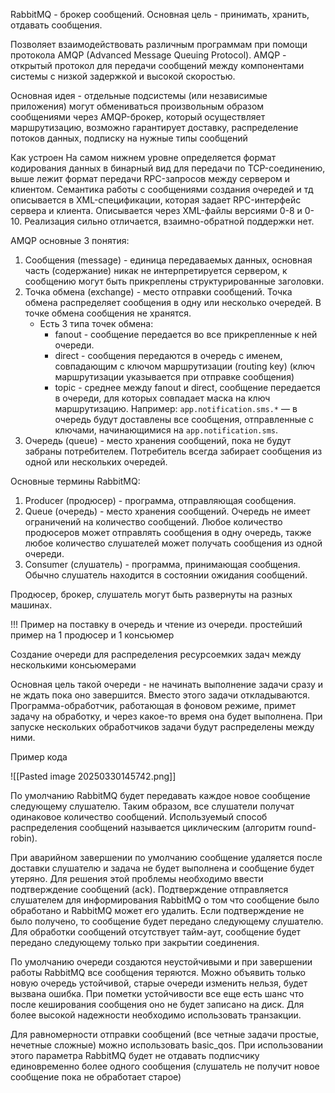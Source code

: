 RabbitMQ - брокер сообщений. Основная цель - принимать, хранить, отдавать сообщения.

Позволяет взаимодействовать различным программам при помощи протокола AMQP (Advanced Message Queuing Protocol). 
AMQP - открытый протокол для передачи сообщений между компонентами системы с низкой задержкой и высокой скоростью.

Основная идея - отдельные подсистемы (или независимые приложения) могут обмениваться произвольным образом сообщениями через AMQP-брокер, который осуществляет маршрутизацию, возможно гарантирует доставку, распределение потоков данных, подписку на нужные типы сообщений

Как устроен
На самом нижнем уровне определяется формат кодирования данных в бинарный вид для передачи по TCP-соединению, выше лежит формат передачи RPC-запросов между сервером и клиентом. Семантика работы с сообщениями создания очередей и тд описывается в XML-спецификации, которая задает RPC-интерфейс сервера и клиента. Описывается через XML-файлы версиями 0-8 и 0-10. Реализация сильно отличается, взаимно-обратной поддержки нет.

AMQP основные 3 понятия:
1. Сообщения (message) - единица передаваемых данных, основная часть (содержание) никак не интерпретируется сервером, к сообщению могут быть прикреплены структурированные заголовки.
2. Точка обмена (exchange) - место отправки сообщений. Точка обмена распределяет сообщения в одну или несколько очередей. В точке обмена сообщения не хранятся. 
	- Есть 3 типа точек обмена:
		- fanout - сообщение передается во все прикрепленные к ней очереди.
		- direct - сообщения передаются в очередь с именем, совпадающим с ключом маршрутизации (routing key) (ключ маршрутизации указывается при отправке сообщения)
		- topic - среднее между fanout и direct, сообщение передается в очереди, для которых совпадает маска на ключ маршрутизацию. Например: `app.notification.sms.*` — в очередь будут доставлены все сообщения, отправленные с ключами, начинающимися на `app.notification.sms`.
3. Очередь (queue) - место хранения сообщений, пока не будут забраны потребителем. Потребитель всегда забирает сообщения из одной или нескольких очередей.

Основные термины RabbitMQ:
1. Producer (продюсер) - программа, отправляющая сообщения.
2. Queue (очередь) - место хранения сообщений. Очередь не имеет ограничений на количество сообщений. Любое количество продюсеров может отправлять сообщения в одну очередь, также любое количество слушателей может получать сообщения из одной очереди.
3. Consumer (слушатель) - программа, принимающая сообщения. Обычно слушатель находится в состоянии ожидания сообщений.

Продюсер, брокер, слушатель могут быть развернуты на разных машинах.


!!! Пример на поставку в очередь и чтение из очереди.
простейший пример на 1 продюсер и 1 консьюмер

Создание очереди для распределения ресурсоемких задач между несколькими консьюмерами

Основная цель такой очереди - не начинать выполнение задачи сразу и не ждать пока оно завершится. Вместо этого задачи откладываются. Программа-обработчик, работающая в фоновом режиме, примет задачу на обработку, и через какое-то время она будет выполнена. При запуске нескольких обработчиков задачи будут распределены между ними.

Пример кода

![[Pasted image 20250330145742.png]]

По умолчанию RabbitMQ будет передавать каждое новое сообщение следующему слушателю. Таким образом, все слушатели получат одинаковое количество сообщений. Используемый способ распределения сообщений называется циклическим (алгоритм round-robin).

При аварийном завершении по умолчанию сообщение удаляется после доставки слушателю и задача не будет выполнена и сообщение будет утеряно. Для решения этой проблемы необходимо ввести подтверждение сообщений (ack). Подтверждение отправляется слушателем для информирования RabbitMQ о том что сообщение было обработано и RabbitMQ может его удалить. Если подтверждение не было получено, то сообщение будет передано следующему слушателю. Для обработки сообщений отсутствует тайм-аут, сообщение будет передано следующему только при закрытии соединения.

По умолчанию очереди создаются неустойчивыми и при завершении работы RabbitMQ все сообщения теряются. Можно объявить только новую очередь устойчивой, старые очереди изменить нельзя, будет вызвана ошибка. При пометки устойчивости все еще есть шанс что после кеширования сообщения оно не будет записано на диск. Для более высокой надежности необходимо использовать транзакции.

Для равномерности отправки сообщений (все четные задачи простые, нечетные сложные) можно использовать basic_qos. При использовании этого параметра RabbitMQ будет не отдавать подписчику единовременно более одного сообщения (слушатель не получит новое сообщение пока не обработает старое)